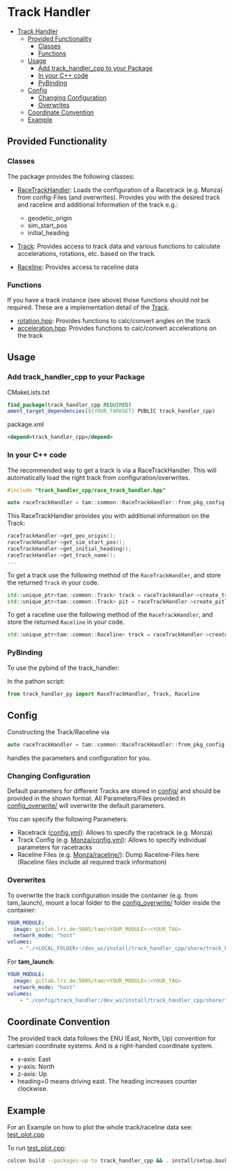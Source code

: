 # Track Handler
- [Track Handler](#track-handler)
  - [Provided Functionality](#provided-functionality)
    - [Classes](#classes)
    - [Functions](#functions)
  - [Usage](#usage)
    - [Add track\_handler\_cpp to your Package](#add-track_handler_cpp-to-your-package)
    - [In your C++ code](#in-your-c-code)
    - [PyBinding](#pybinding)
  - [Config](#config)
    - [Changing Configuration](#changing-configuration)
    - [Overwrites](#overwrites)
  - [Coordinate Convention](#coordinate-convention)
  - [Example](#example)


## Provided Functionality
### Classes
The package provides the following classes:
- [RaceTrackHandler](include/track_handler_cpp/race_track_handler.hpp): Loads the configuration of a Racetrack (e.g. Monza) from config-Files (and overwrites). Provides you with the desired track and raceline and additional Information of the track e.g.: 
    - geodetic_origin
    - sim_start_pos
    - initial_heading

- [Track](include/track_handler_cpp/track.hpp): Provides access to track data and various functions to calculate accelerations, rotations, etc. based on the track.
- [Raceline](include/track_handler_cpp/raceline.hpp): Provides access to raceline data

### Functions
If you have a track instance (see above) those functions should not be required. These are a implementation detail of the [Track](include/track_handler_cpp/track.hpp).
- [rotation.hpp](include/track_handler_cpp/rotation.hpp): Provides functions to calc/convert angles on the track
- [acceleration.hpp](include/track_handler_cpp/acceleration.hpp): Provides functions to calc/convert accelerations on the track

## Usage
### Add track_handler_cpp to your Package
CMakeLists.txt
```CMAKE
find_package(track_handler_cpp REQUIRED)
ament_target_dependencies(${YOUR_TARKGET} PUBLIC track_handler_cpp)
```

package.xml
```xml
<depend>track_handler_cpp</depend>
```

### In your C++ code

The recommended way to get a track is via a RaceTrackHandler. This will automatically load the right track from configuration/overwrites.
```C++
#include "track_handler_cpp/race_track_handler.hpp"

auto raceTrackHandler = tam::common::RaceTrackHandler::from_pkg_config();
```
This RaceTrackHandler provides you with additional information on the Track:

```C++
raceTrackHandler->get_geo_origin();
raceTrackHandler->get_sim_start_pos();
raceTrackHandler->get_initial_heading();
raceTrackHandler->get_track_name();
...
```
To get a track use the following method of the `RaceTrackHandler`, and store the returned `Track` in your code.
```C++
std::unique_ptr<tam::common::Track> track = raceTrackHandler->create_track();
std::unique_ptr<tam::common::Track> pit = raceTrackHandler->create_pitlane();
```
To get a raceline use the following method of the `RaceTrackHandler`, and store the returned `Raceline` in your code.
```C++
std::unique_ptr<tam::common::Raceline> track = raceTrackHandler->create_raceline();
```

### PyBinding

To use the pybind of the track_handler:

In the pathon script:
```python
from track_handler_py import RaceTrackHandler, Track, Raceline
```


## Config

Constructing the Track/Raceline via 
```C++
auto raceTrackHandler = tam::common::RaceTrackHandler::from_pkg_config();
```
handles the parameters and configuration for you.

### Changing Configuration
Default parameters for different Tracks are stored in [config/](config/) and should be provided in the shown format. All Parameters/Files provided in [config_overwrite/](config_overwrite/) will overwrite the default parameters.

You can specify the following Parameters:
- Racetrack ([config.yml](config/config.yml)): Allows to specify the racetrack (e.g. Monza)
- Track Config (e.g. [Monza/config.yml](config/Monza/config.yml)): Allows to specify individual parameters for racetracks
- Raceline Files (e.g. [Monza/raceline/](config/Monza/raceline/)): Dump Raceline-Files here (Raceline files include all required track information)

### Overwrites
To overwrite the track configuration inside the container (e.g. from tam_launch), mount a local folder to the [config_overwrite/](config_overwrite/) folder inside the container:
```yaml
YOUR_MODULE:
  image: gitlab.lrz.de:5005/tam/<YOUR_MODULE>:<YOUR_TAG>
  network_mode: "host"
volumes:
    - "./<LOCAL_FOLDER>:/dev_ws/install/track_handler_cpp/share/track_handler_cpp/config_overwrite
```

For **tam_launch**:
```yaml
YOUR_MODULE:
  image: gitlab.lrz.de:5005/tam/<YOUR_MODULE>:<YOUR_TAG>
  network_mode: "host"
volumes:
    - "./config/track_handler:/dev_ws/install/track_handler_cpp/share/track_handler_cpp/config_overwrite
```
## Coordinate Convention
The provided track data follows the ENU (East, North, Up) convention for cartesian coordinate systems. And is a right-handed coordinate system.
- x-axis: East
- y-axis: North
- z-axis: Up
- heading=0 means driving east. The heading increases counter clockwise.

## Example

For an Example on how to plot the whole track/raceline data see: [test_plot.cpp](test/test_plot.cpp)

To run [test_plot.cpp](test/test_plot.cpp):
```sh
colcon build --packages-up-to track_handler_cpp && . install/setup.bash && ros2 run track_handler_cpp test_plot
```